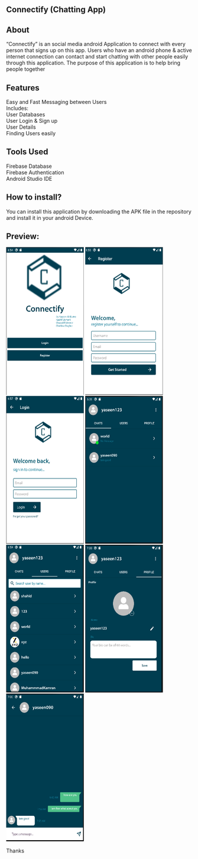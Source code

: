 ## Connectify (Chatting App)
## About
“Connectify” is an social media android Application to connect with every person that signs up on this app. Users who have an android phone & active internet connection can contact and start chatting with other people easily through this application. The purpose of this application is to help bring people together 

## Features
Easy and Fast Messaging between Users <br/>
Includes: <br/>
User Databases <br/>
User Login & Sign up <br/>
User Details <br/>
Finding Users easily <br/>
## Tools Used
Firebase Database <br/>
Firebase Authentication <br/>
Android Studio IDE <br/>

## How to install?
You can install this application by downloading the APK file in the repository and install it in your android Device.


## Preview:
<a><img src="https://github.com/Yaseen090/ConnectifyApp/blob/main/ConnectifyApp1.PNG" width="210" height="400"></a>
<a><img src="https://github.com/Yaseen090/ConnectifyApp/blob/main/ConnectifyApp2.PNG" width="210" height="400"></a>
<a><img src="https://github.com/Yaseen090/ConnectifyApp/blob/main/ConnectifyApp3.PNG" width="210" height="400"></a>
<a><img src="https://github.com/Yaseen090/ConnectifyApp/blob/main/ConnectifyApp4.PNG" width="210" height="400"></a>
<a><img src="https://github.com/Yaseen090/ConnectifyApp/blob/main/ConnectifyApp5.PNG" width="210" height="400"></a>
<a><img src="https://github.com/Yaseen090/ConnectifyApp/blob/main/ConnectifyApp6.PNG" width="210" height="400"></a>
<a><img src="https://github.com/Yaseen090/ConnectifyApp/blob/main/ConnectifyApp7.PNG" width="210" height="400"></a>

Thanks
